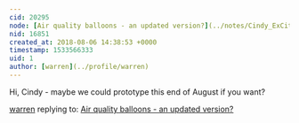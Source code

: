 ```yaml
---
cid: 20295
node: [Air quality balloons - an updated version?](../notes/Cindy_ExCites/08-03-2018/air-quality-balloons-an-updated-version)
nid: 16851
created_at: 2018-08-06 14:38:53 +0000
timestamp: 1533566333
uid: 1
author: [warren](../profile/warren)
---
```


Hi, Cindy - maybe we could prototype this end of August if you want? 

[warren](../profile/warren) replying to: [Air quality balloons - an updated version?](../notes/Cindy_ExCites/08-03-2018/air-quality-balloons-an-updated-version)

